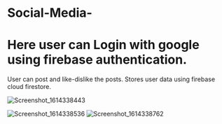 # Social-Media-

# Here user can Login with google using firebase authentication.
 User can post and like-dislike the posts. Stores user data using firebase cloud firestore.

![Screenshot_1614338443](https://user-images.githubusercontent.com/72352873/109296699-9ec72700-77e5-11eb-8f99-d0fdd80687eb.png)

![Screenshot_1614338536](https://user-images.githubusercontent.com/72352873/109296992-1eed8c80-77e6-11eb-947b-5924e7ae394a.png)
![Screenshot_1614338762](https://user-images.githubusercontent.com/72352873/109297111-53f9df00-77e6-11eb-8d21-a5a85915fd9c.png)
